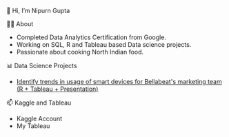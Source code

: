 👋 Hi, I’m Nipurn Gupta


👩‍🎓 About
* Completed Data Analytics Certification from Google.
* Working on SQL, R and Tableau based Data science projects.
* Passionate about cooking North Indian food.


📊 Data Science Projects
* [Identify trends in usage of smart devices for Bellabeat's marketing team (R + Tableau + Presentation)](https://github.com/nipurngupta/nipurngupta.github.io/tree/main/Projects/Project%2001%20-%20Bellabeat)


📫 Kaggle and Tableau
* Kaggle Account
* My Tableau


